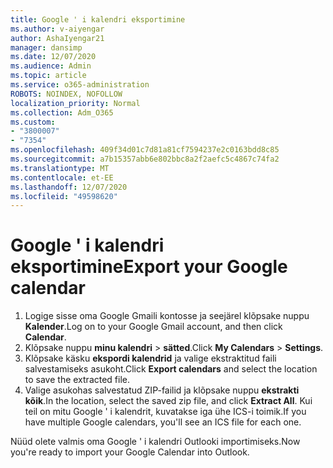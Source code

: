 ```yaml
---
title: Google ' i kalendri eksportimine
ms.author: v-aiyengar
author: AshaIyengar21
manager: dansimp
ms.date: 12/07/2020
ms.audience: Admin
ms.topic: article
ms.service: o365-administration
ROBOTS: NOINDEX, NOFOLLOW
localization_priority: Normal
ms.collection: Adm_O365
ms.custom:
- "3800007"
- "7354"
ms.openlocfilehash: 409f34d01c7d81a81cf7594237e2c0163bdd8c85
ms.sourcegitcommit: a7b15357abb6e802bbc8a2f2aefc5c4867c74fa2
ms.translationtype: MT
ms.contentlocale: et-EE
ms.lasthandoff: 12/07/2020
ms.locfileid: "49598620"
---
```

# <a name="export-your-google-calendar"></a><span data-ttu-id="a90ee-102">Google ' i kalendri eksportimine</span><span class="sxs-lookup"><span data-stu-id="a90ee-102">Export your Google calendar</span></span>

1. <span data-ttu-id="a90ee-103">Logige sisse oma Google Gmaili kontosse ja seejärel klõpsake nuppu **Kalender**.</span><span class="sxs-lookup"><span data-stu-id="a90ee-103">Log on to your Google Gmail account, and then click **Calendar**.</span></span>
1. <span data-ttu-id="a90ee-104">Klõpsake nuppu **minu kalendri**  >  **sätted**.</span><span class="sxs-lookup"><span data-stu-id="a90ee-104">Click **My Calendars** > **Settings**.</span></span>
1. <span data-ttu-id="a90ee-105">Klõpsake käsku **ekspordi kalendrid** ja valige ekstraktitud faili salvestamiseks asukoht.</span><span class="sxs-lookup"><span data-stu-id="a90ee-105">Click **Export calendars** and select the location to save the extracted file.</span></span>
1. <span data-ttu-id="a90ee-106">Valige asukohas salvestatud ZIP-failid ja klõpsake nuppu **ekstrakti kõik**.</span><span class="sxs-lookup"><span data-stu-id="a90ee-106">In the location, select the saved zip file, and click **Extract All**.</span></span>
   <span data-ttu-id="a90ee-107">Kui teil on mitu Google ' i kalendrit, kuvatakse iga ühe ICS-i toimik.</span><span class="sxs-lookup"><span data-stu-id="a90ee-107">If you have multiple Google calendars, you'll see an ICS file for each one.</span></span>

<span data-ttu-id="a90ee-108">Nüüd olete valmis oma Google ' i kalendri Outlooki importimiseks.</span><span class="sxs-lookup"><span data-stu-id="a90ee-108">Now you're ready to import your Google Calendar into Outlook.</span></span>
